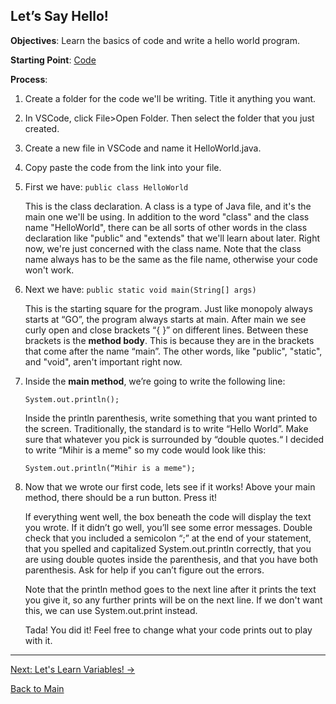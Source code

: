## Let’s Say Hello!

**Objectives**: Learn the basics of code and write a hello world program.

**Starting Point**: [Code](https://raw.githubusercontent.com/Filip3314/LetsLearnProgramming/master/StartingPoints/HelloWorld.java)

**Process**: 

1. Create a folder for the code we'll be writing. Title it anything you want.
2. In VSCode, click File>Open Folder. Then select the folder that you just created.
3. Create a new file in VSCode and name it HelloWorld.java.
4. Copy paste the code from the link into your file.
5. First we have:
    ``` public class HelloWorld ```

    This is the class declaration. A class is a type of Java file, and it's the main one we'll be using. In addition to the word "class" and the class name "HelloWorld", there can be all sorts of other words in the class declaration like "public" and "extends" that we'll learn about later. Right now, we're just concerned with the class name. Note that the class name always has to be the same as the file name, otherwise your code won't work.

6. Next we have:
    ``` public static void main(String[] args) ```
	    
    This is the starting square for the program. Just like monopoly always starts at “GO”, the program always starts at main.  After main we see curly open and close brackets “{ }” on different lines. Between these brackets is the **method body**. This is because they are in the brackets that come after the name “main”. The other words, like "public", "static", and "void", aren't important right now.

7. Inside the **main method**, we’re going to write the following line:

	``` System.out.println(); ```
  
    Inside the println parenthesis, write something that you want printed to the screen. Traditionally, the standard is to write “Hello World”. Make sure that whatever you pick is surrounded by “double quotes.“ I decided to write “Mihir is a meme" so my code would look like this:

    ``` System.out.println(“Mihir is a meme"); ```

8. Now that we wrote our first code, lets see if it works! Above your main method, there should be a run button. Press it!

    If everything went well, the box beneath the code will display the text you wrote. If it didn’t go well, you’ll see some error messages. Double check that you included a semicolon “;” at the end of your statement, that you spelled and capitalized System.out.println correctly, that you are using double quotes inside the parenthesis, and that you have both parenthesis. Ask for help if you can’t figure out the errors. 

    Note that the println method goes to the next line after it prints the text you give it, so any further prints will be on the next line. If we don't want this, we can use System.out.print instead.
    
    Tada! You did it! Feel free to change what your code prints out to play with it.

----------------------------------------------------------------------------------------

[Next: Let's Learn Variables! ->](Variables.md)

[Back to Main](../../README.md)


